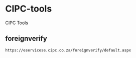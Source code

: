 # CIPC-tools
CIPC Tools

## foreignverify

```bash
https://eservicese.cipc.co.za/foreignverify/default.aspx
```
